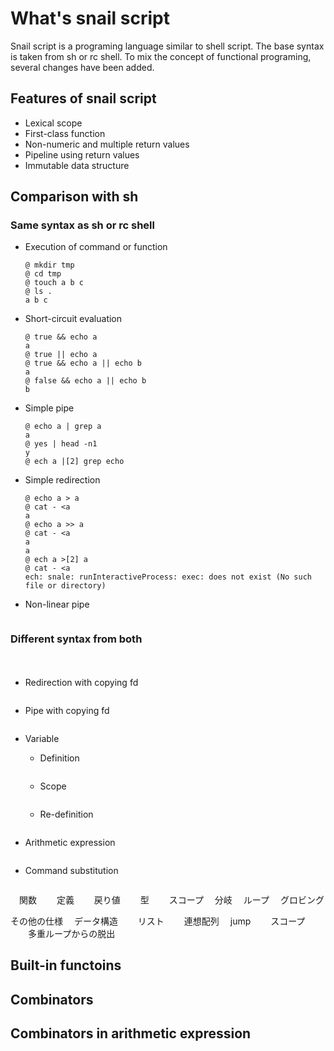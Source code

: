 # What's snail script

Snail script is a programing language similar to shell script.
The base syntax is taken from sh or rc shell.
To mix the concept of functional programing, several changes have been added. 

## Features of snail script

* Lexical scope
* First-class function
* Non-numeric and multiple return values
* Pipeline using return values
* Immutable data structure

## Comparison with sh
### Same syntax as sh or rc shell

* Execution of command or function
  ```
  @ mkdir tmp
  @ cd tmp
  @ touch a b c
  @ ls .
  a b c
  ```
  
* Short-circuit evaluation
  ```
  @ true && echo a
  a
  @ true || echo a
  @ true && echo a || echo b
  a
  @ false && echo a || echo b
  b
  ```

* Simple pipe
  ```
  @ echo a | grep a
  a
  @ yes | head -n1
  y
  @ ech a |[2] grep echo
  ```

* Simple redirection
  ```
  @ echo a > a
  @ cat - <a
  a
  @ echo a >> a
  @ cat - <a
  a
  a
  @ ech a >[2] a
  @ cat - <a
  ech: snale: runInteractiveProcess: exec: does not exist (No such file or directory)
  ```

* Non-linear pipe
  ```
  
  ```
  
### Different syntax from both
　　
* Redirection with copying fd
  ```
  
  ```

* Pipe with copying fd
  ```
  
  ```

* Variable
  - Definition
    ```
    
    ```
  - Scope
    ```
    
    ```
  
  - Re-definition
    ```
    
    ```
  
* Arithmetic expression
  ```
  
  ```
  
* Command substitution
  ```
  
  ```
  
　関数
　　定義
　　戻り値
　　型
　　スコープ
　分岐
　ループ
　グロビング

その他の仕様
　データ構造
　　リスト
　　連想配列
　jump
　　スコープ
　　多重ループからの脱出

## Built-in functoins

## Combinators

## Combinators in arithmetic expression
